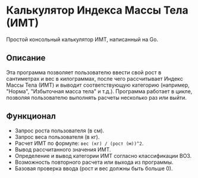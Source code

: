 # Калькулятор Индекса Массы Тела (ИМТ)

Простой консольный калькулятор ИМТ, написанный на Go.

## Описание

Эта программа позволяет пользователю ввести свой рост в сантиметрах и вес в килограммах, после чего рассчитывает Индекс Массы Тела (ИМТ) и выводит соответствующую категорию (например, "Норма", "Избыточная масса тела" и т.д.). Программа работает в цикле, позволяя пользователю выполнять расчеты несколько раз или выйти.

## Функционал

-   Запрос роста пользователя (в см).
-   Запрос веса пользователя (в кг).
-   Расчет ИМТ по формуле: `вес (кг) / (рост (м))^2`.
-   Вывод рассчитанного значения ИМТ.
-   Определение и вывод категории ИМТ согласно классификации ВОЗ.
-   Возможность повторного расчета или выхода из программы.
-   Базовая проверка ввода (рост и вес должны быть больше 0).
